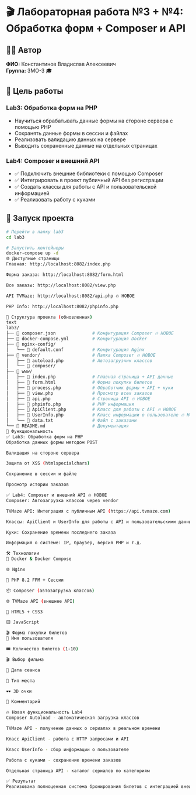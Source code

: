﻿# 🎬 Лабораторная работа №3 + №4: Обработка форм + Composer и API

## 👨‍💻 Автор
**ФИО:** Константинов Владислав Алексеевич  
**Группа:** 3МО-3 🎓

## 🎯 Цель работы
### Lab3: Обработка форм на PHP
- Научиться обрабатывать данные формы на стороне сервера с помощью PHP
- Сохранять данные формы в сессии и файлах
- Реализовать валидацию данных на сервере
- Выводить сохраненные данные на отдельных страницах

### Lab4: Composer и внешний API
- ✅ Подключить внешние библиотеки с помощью Composer
- ✅ Интегрировать в проект публичный API без регистрации
- ✅ Создать классы для работы с API и пользовательской информацией
- ✅ Реализовать работу с куками

## 🚀 Запуск проекта
```bash
# Перейти в папку lab3
cd lab3

# Запустить контейнеры
docker-compose up -d
🌐 Доступные страницы
Главная: http://localhost:8082/index.php

Форма заказа: http://localhost:8082/form.html

Все заказы: http://localhost:8082/view.php

API TVMaze: http://localhost:8082/api.php 🔥 НОВОЕ

PHP Info: http://localhost:8082/phpinfo.php

📁 Структура проекта (обновленная)
text
lab3/
├── 📄 composer.json              # Конфигурация Composer 🔥 НОВОЕ
├── 📄 docker-compose.yml         # Конфигурация Docker
├── 📁 nginx-config/
│   └── 📄 default.conf           # Конфигурация Nginx
├── 📁 vendor/                    # Папка Composer 🔥 НОВОЕ
│   ├── 📄 autoload.php           # Автозагрузчик классов
│   └── 📁 composer/
├── 📁 www/
│   ├── 📄 index.php              # Главная страница + API данные
│   ├── 📄 form.html              # Форма покупки билетов
│   ├── 📄 process.php            # Обработчик формы + API + куки
│   ├── 📄 view.php               # Просмотр всех заказов
│   ├── 📄 api.php                # Страница API 🔥 НОВОЕ
│   ├── 📄 phpinfo.php            # PHP информация
│   ├── 📄 ApiClient.php          # Класс для работы с API 🔥 НОВОЕ
│   ├── 📄 UserInfo.php           # Класс информации о пользователе 🔥 НОВОЕ
│   └── 📄 data.txt               # Файл с заказами
└── 📄 README.md                  # Документация
🔧 Функциональность
✅ Lab3: Обработка форм на PHP
Обработка данных формы методом POST

Валидация на стороне сервера

Защита от XSS (htmlspecialchars)

Сохранение в сессии и файле

Просмотр истории заказов

✅ Lab4: Composer и внешний API 🔥 НОВОЕ
Composer: Автозагрузка классов через vendor

TVMaze API: Интеграция с публичным API (https://api.tvmaze.com)

Классы: ApiClient и UserInfo для работы с API и пользовательскими данными

Куки: Сохранение времени последнего заказа

Информация о системе: IP, браузер, версия PHP и т.д.

🛠 Технологии
🐳 Docker & Docker Compose

🌐 Nginx

🐘 PHP 8.2 FPM + Сессии

📦 Composer (автозагрузка классов)

🌐 TVMaze API (внешнее API)

📄 HTML5 + CSS3

🟨 JavaScript

🎬 Форма покупки билетов
👤 Имя пользователя

🎟️ Количество билетов (1-10)

🎬 Выбор фильма

📅 Дата сеанса

💺 Тип места

🕶️ 3D очки

📝 Комментарий

🔥 Новая функциональность Lab4
Composer Autoload - автоматическая загрузка классов

TVMaze API - получение данных о сериалах в реальном времени

Класс ApiClient - работа с HTTP запросами и API

Класс UserInfo - сбор информации о пользователе

Работа с куками - сохранение времени заказов

Отдельная страница API - каталог сериалов по категориям

✅ Результат
Реализована полноценная система бронирования билетов с интеграцией внешнего API и современной архитектурой на основе Composer!
